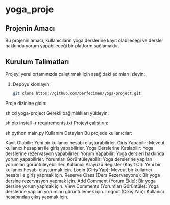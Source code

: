 # yoga_proje

## Projenin Amacı
Bu projenin amacı, kullanıcıların yoga derslerine kayıt olabileceği ve dersler hakkında yorum yapabileceği bir platform sağlamaktır.

## Kurulum Talimatları
Projeyi yerel ortamınızda çalıştırmak için aşağıdaki adımları izleyin:

1. Depoyu klonlayın:
   ```sh
   git clone https://github.com/berfecimen/yoga-project.git
Proje dizinine gidin:

sh
cd yoga-project
Gerekli bağımlılıkları yükleyin:

sh
pip install -r requirements.txt
Projeyi çalıştırın:

sh
python main.py
Kullanım Detayları
Bu projede kullanıcılar:

Kayıt Olabilir: Yeni bir kullanıcı hesabı oluşturabilirler.
Giriş Yapabilir: Mevcut kullanıcı hesapları ile giriş yapabilirler.
Yoga Derslerine Katılabilir: Yoga derslerine rezervasyon yapabilirler.
Yorum Yapabilir: Yoga dersleri hakkında yorum yapabilirler.
Yorumları Görüntüleyebilir: Yoga derslerine yapılan yorumları görüntüleyebilirler.
Kullanıcı Arayüzü
Register (Kayıt Ol): Yeni bir kullanıcı hesabı oluşturmak için.
Login (Giriş Yap): Mevcut bir kullanıcı hesabı ile giriş yapmak için.
Reserve Class (Ders Rezervasyonu): Bir yoga dersine rezervasyon yapmak için.
Add Comment (Yorum Ekle): Bir yoga dersine yorum yapmak için.
View Comments (Yorumları Görüntüle): Yoga derslerine yapılan yorumları görüntülemek için.
Logout (Çıkış Yap): Kullanıcı hesabından çıkış yapmak için.
